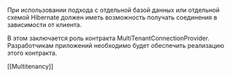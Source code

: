 При использовании подхода с отдельной базой данных или отдельной схемой Hibernate должен иметь возможность получать соединения в зависимости от клиента.  
  
В этом заключается роль контракта MultiTenantConnectionProvider. Разработчикам приложений необходимо будет обеспечить реализацию этого контракта.

[[Multitenancy]]
